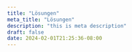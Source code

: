 ```yaml
---
title: "Lösungen"
meta_title: "Lösungen"
description: "this is meta description"
draft: false
date: 2024-02-01T21:25:36-08:00
---
```

